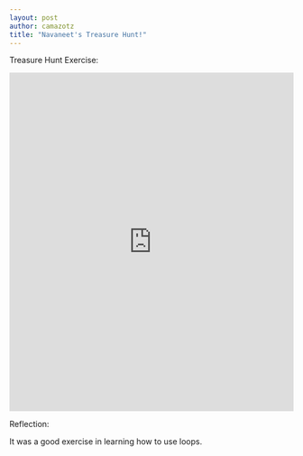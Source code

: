 ```yaml
---
layout: post
author: camazotz
title: "Navaneet's Treasure Hunt!"
---
```


Treasure Hunt Exercise:

<iframe src="https://trinket.io/embed/python/373a118007" width="100%" height="600" frameborder="0" marginwidth="0" marginheight="0" allowfullscreen></iframe>

Reflection:

It was a good exercise in learning how to use loops.
